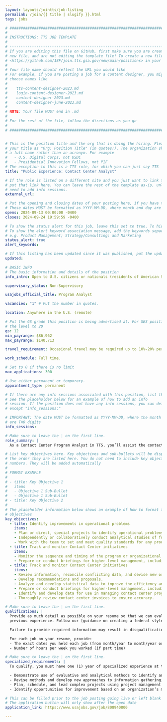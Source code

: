 ```yaml
---
layout: layouts/jointts/job-listing
permalink: /join/{{ title | slugify }}.html
tags: jobs

# ###############################################################################
#                                                                              #
# INSTRUCTIONS: TTS JOB TEMPLATE                                               #
#                                                                              #
# -----------------------------------------------------------------------------#
# If you are editing this file on GitHub, first make sure you are creating a   #
# new file, and are not editing the template file! To create a new file, go to #
# <https://github.com/18F/join.tts.gsa.gov/new/main/positions> in your browser #
#                                                                              #
# Your file name should reflect the URL you would like                         #
# For example, if you are posting a job for a content designer, you might      #
# choose names like                                                            #
#                                                                              #
#    tts-content-designer-2023.md                                              #
#    login-content-designer-2023.md                                            #
#    content-designer-2023.md                                                  #
#    content-designer-june-2023.md                                             #
#                                                                              #
# NOTE: Your file MUST end in .md                                              #
#                                                                              #
# For the rest of the file, follow the directions as you go                    #
#                                                                              #
# ###############################################################################


# This is the position title and the org that is doing the hiring. Please format
# your title as "Org: Position Title" (in quotes!). The organization should be
# a full name rather than an acronym. For example
#   - U.S. Digital Corps, not USDC
#   - Presidential Innovation Fellows, not PIF
# The exception to this is a TTS role, for which you can just say TTS
title: "Public Experience: Contact Center Analyst"

# If the role is listed on a different site and you just want to link to it,
# put that link here. You can leave the rest of the template as-is, unless you
# need to add info sessions.
external_url:

# Put the opening and closing dates of your posting here, if you have them
# These dates MUST be formatted as YYYY-MM-DD, where month and day are 2-digits
opens: 2024-09-13 00:00:00 -0400
closes: 2024-09-24 19:59:59 -0400

# To show the status alert for this job, leave this set to true. To hide it, change to false
# To show the alert keyword association message, add the keywords separated by a semi-colon
# e.g. Product Management; Strategy/Consulting; and Marketing
status_alert: true
alert_keywords:

# If this listing has been updated since it was published, put the updated date below in YYYY-MM-DD   # format
updated:

# BASIC INFO
# The basic information and details of the position
info_intro: Open to U.S. citizens or nationals (residents of American Samoa and Swains Island). Subject to background check. Full information is available on [USAJOBS](https://www.usajobs.gov/job/808940800).

supervisory_status: Non-Supervisory

usajobs_official_title: Program Analyst

vacancies: "1" # Put the number in quotes.

location: Anywhere in the U.S. (remote)

# Put the GS grade this position is being advertised at. For SES positions, set
# the level to 20
gs: 12
min_payrange: $86,962
max_payrange: $140,713

travel_requirement: Occasional travel may be required up to 10%-20% per year.

work_schedule: Full time.

# Set to 0 if there is no limit
max_applications: 300

# Use either permanent or temporary.
appointment_type: permanent

# If there are any info sessions associated with this position, list them here
# See the placeholder below for an example of how to add an info
# session. If the position does not have any info sessions, you can delete everything
# except "info_sessions:"

# IMPORTANT: The date MUST be formatted as YYYY-MM-DD, where the month and day
# are TWO digits
info_sessions:

# Make sure to leave the | on the first line.
role_summary: |
  As a Contact Center Program Analyst in TTS, you’ll assist the contact center in analyzing call metrics and other data provided by systems or contractors. TTS has a wide range of programs that further the organization’s mission, many of which operate on a reimbursable basis, including the USAGov Contact Center. You’ll assist the contact center team in reconciling the contract budget for the program after reviewing invoices. To meet these goals, you’ll iterate on current processes and participate in establishing new and more efficient ways to operate at the contact center. Success in this role requires analytical skills, organizational & policy knowledge, an aptitude for relationship building - especially with our internal partners, and a love of spreadsheets!

# List key objectives here. Key objectives and sub-bullets will be displayed in
# the order they are listed here. You do not need to include key objective
# numbers. They will be added automatically
#
# FORMAT EXAMPLE
#
# - title: Key Objective 1
#   items
#   - Objective 1 Sub-Bullet
#   - Objective 1 Sub-Bullet
# - title: Key Objective 2
#
# The placeholder information below shows an example of how to format the key
# objectives
key_objectives:
  - title: Identify improvements in operational problems
    items:
    - Plan or direct, special projects to identify operational problems, evaluate solutions, and recommend actions within the contact center.
    - Independently or collaboratively conduct analytical studies of functional activities or programs.
    - Work with the team to set and meet quality standards for any product you build.
  - title: Track and monitor Contact Center initiatives
    items:
    - Monitor the sequence and timing of the program or organizational milestones on contact center initiatives.
    - Prepare or conduct briefings for higher-level management, including analysis, recommendations or action plans, and guidance for implementation.
  - title: Track and monitor Contact Center initiatives
    items:
    - Review information, reconcile conflicting data, and devise new or modified methods to analyze findings.
    - Develop recommendations and proposals.
    - Analyze and develop statistical data to improve the efficiency and effectiveness of programs or internal support operations for contact center quality management.
    - Prepare or conduct briefings for higher-level management, including analysis, recommendations or action plans, and guidance for implementation.
    - Identify and develop data for use in managing contact center programs.
    - Thoroughly review contact center invoices to ensure accuracy.

# Make sure to leave the | on the first line.
qualifications: |
  Provide as much detail as possible on your resume so that we can evaluate your
  previous experience. Follow our [guidance on creating a federal style resume.](https://join.tts.gsa.gov/resume/)

  Failure to provide required information may result in disqualification.

  For each job on your resume, provide:
  - The exact dates you held each job (from month/year to month/year or “present”)
  - Number of hours per week you worked (if part time)

# Make sure to leave the | on the first line.
specialized_requirements: |
  To qualify, you must have one (1) year of specialized experience at the next lower GS-grade (or equivalent). Specialized experience is defined as follows:

  - Demonstrate use of evaluative and analytical methods to identify and measure progress;
  - Revise methods and develop new approaches to information gathering;
  - Plan, schedule, and lead complex projects using project management techniques;
  - Identify opportunities for improvement based on an organization’s mission, practices, and procedures.

# This can be filled prior to the job posting going live or left blank #
# The application button will only show after the open date            #
application_link: https://www.usajobs.gov/job/808940800

---
```

